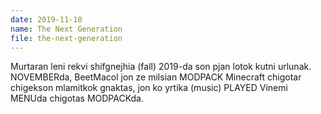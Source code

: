 ```yaml
---
date: 2019-11-10
name: The Next Generation
file: the-next-generation
---
```


Murtaran leni rekvi shifgnejhia (fall) 2019-da son pjan lotok kutni urlunak. NOVEMBERda, BeetMacol jon ze milsian MODPACK Minecraft chigotar chigekson mlamitkok gnaktas, jon ko yrtika (music) PLAYED Vinemi MENUda chigotas MODPACKda.